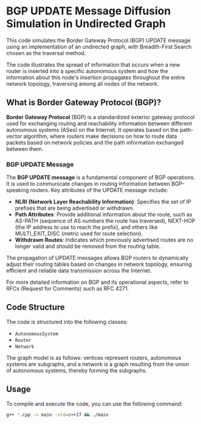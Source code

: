 # BGP UPDATE Message Diffusion Simulation in Undirected Graph

This code simulates the Border Gateway Protocol (BGP) UPDATE message using an implementation of an undirected graph, with Breadth-First Search chosen as the traversal method.

The code illustrates the spread of information that occurs when a new router is inserted into a specific autonomous system and how the information about this node's insertion propagates throughout the entire network topology, traversing among all nodes of the network.


## What is Border Gateway Protocol (BGP)?

**Border Gateway Protocol** (BGP) is a standardized exterior gateway protocol used for exchanging routing and reachability information between different autonomous systems (ASes) on the Internet. It operates based on the path-vector algorithm, where routers make decisions on how to route data packets based on network policies and the path information exchanged between them.

### BGP UPDATE Message

The **BGP UPDATE message** is a fundamental component of BGP operations. It is used to communicate changes in routing information between BGP-speaking routers. Key attributes of the UPDATE message include:

- **NLRI (Network Layer Reachability Information)**: Specifies the set of IP prefixes that are being advertised or withdrawn.
- **Path Attributes**: Provide additional information about the route, such as AS-PATH (sequence of AS numbers the route has traversed), NEXT-HOP (the IP address to use to reach the prefix), and others like MULTI_EXIT_DISC (metric used for route selection).
- **Withdrawn Routes**: Indicates which previously advertised routes are no longer valid and should be removed from the routing table.

The propagation of UPDATE messages allows BGP routers to dynamically adjust their routing tables based on changes in network topology, ensuring efficient and reliable data transmission across the Internet.

For more detailed information on BGP and its operational aspects, refer to RFCs (Request for Comments) such as RFC 4271.

## Code Structure

The code is structured into the following classes:

* `AutonomousSystem`
* `Router`
* `Network`

The graph model is as follows: vertices represent routers, autonomous systems are subgraphs, and a network is a graph resulting from the union of autonomous systems, thereby forming the subgraphs.

## Usage

To compile and execute the code, you can use the following command:

```bash
g++ *.cpp -o main -std=c++17 && ./main
